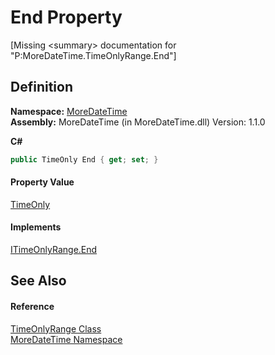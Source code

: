 # End Property


\[Missing &lt;summary&gt; documentation for "P:MoreDateTime.TimeOnlyRange.End"\]



## Definition
**Namespace:** <a href="a0cf3e49-c538-3a00-719c-0d43250a2ae2">MoreDateTime</a>  
**Assembly:** MoreDateTime (in MoreDateTime.dll) Version: 1.1.0

**C#**
``` C#
public TimeOnly End { get; set; }
```



#### Property Value
<a href="https://learn.microsoft.com/dotnet/api/system.timeonly" target="_blank" rel="noopener noreferrer">TimeOnly</a>

#### Implements
<a href="eafc0d28-47dd-27f2-586f-4aacee5ed56d">ITimeOnlyRange.End</a>  


## See Also


#### Reference
<a href="87b2588e-4016-7f9d-532c-2721a1cb6f80">TimeOnlyRange Class</a>  
<a href="a0cf3e49-c538-3a00-719c-0d43250a2ae2">MoreDateTime Namespace</a>  
